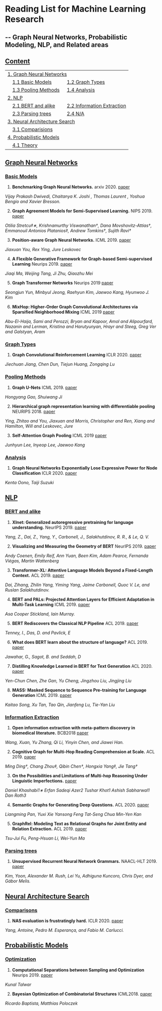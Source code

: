 # Reading List for Machine Learning Research
## -- Graph Neural Networks, Probabilistic Modeling, NLP, and Related areas 



## [Content](#content)

<table>

<tr><td colspan="2"><a href="#Graph-Neural-Networks">1. Graph Neural Networks</a></td></tr>
<tr>
    <td>&emsp;<a href="#basic-models">1.1 Basic Models</a></td>
    <td>&ensp;<a href="#graph-types">1.2 Graph Types</a></td>
</tr>
<tr>
    <td>&emsp;<a href="#pooling-methods">1.3 Pooling Methods</a></td>
    <td>&ensp;<a href="#analysis">1.4 Analysis</a></td>
</tr>

<tr><td colspan="2"><a href="#NLP">2. NLP</a></td></tr> 
<tr>
    <td>&emsp;<a href="#BERT-and-alike">2.1 BERT and alike</a></td>
    <td>&ensp;<a href="#Information-Extraction">2.2 Information Extraction </td>
</tr> 
<tr>
    <td>&emsp;<a href="#Parsing-trees">2.3 Parsing trees</td>
    <td>&ensp;<a href="#N4">2.4 N/A</td>
</tr>
<tr><td colspan="2"><a href="#Neural-Architecture-Search">3. Neural Architecture Search</a></td></tr> 
<tr>
    <td>&emsp;<a href="#Comparisons">3.1 Comparisions </a></td>
</tr> 
<tr><td colspan="2"><a href="#Probabilistic-Models">4. Probabilistic Models</a></td></tr> 
<tr>
    <td>&emsp;<a href="#Optimization">4.1 Theory </a></td>
</tr> 
</table>

## [Graph Neural Networks](#content)
### [Basic Models](#content)
1. **Benchmarking Graph Neural Networks.** arxiv 2020. [paper](https://arxiv.org/pdf/2003.00982.pdf)

*Vijay Prakash Dwivedi, Chaitanya K. Joshi , Thomas Laurent , Yoshua Bengio and Xavier Bresson.* 

2. **Graph Agreement Models for Semi-Supervised Learning.** NIPS 2019. [paper](https://papers.nips.cc/paper/9076-graph-agreement-models-for-semi-supervised-learning.pdf)

*Otilia Stretcu‡∗, Krishnamurthy Viswanathan†, Dana Movshovitz-Attias†, Emmanouil Antonios Platanios‡, Andrew Tomkins†, Sujith Ravi†*

3. **Position-aware Graph Neural Networks.** ICML 2019. [paper](https://arxiv.org/pdf/1906.04817.pdf)

*Jiaxuan You, Rex Ying, Jure Leskovec*

4. **A Flexible Generative Framework for Graph-based Semi-supervised Learning**  Neurips 2019. [paper](http://papers.nips.cc/paper/8590-a-flexible-generative-framework-for-graph-based-semi-supervised-learning.pdf)

*Jiaqi Ma, Weijing Tang, Ji Zhu, Qiaozhu Mei*

5. **Graph Transformer Networks** Neurips 2019 [paper](https://papers.nips.cc/paper/9367-graph-transformer-networks.pdf)

*Seongjun Yun, Minbyul Jeong, Raehyun Kim, Jaewoo Kang, Hyunwoo J. Kim*

6. **MixHop: Higher-Order Graph Convolutional Architectures via Sparsified Neighborhood Mixing** ICML 2019 [paper](https://arxiv.org/pdf/1905.00067.pdf)

*Abu-El-Haija, Sami and Perozzi, Bryan and Kapoor, Amol and Alipourfard, Nazanin and Lerman, Kristina and Harutyunyan, Hrayr and Steeg, Greg Ver and Galstyan, Aram*

### [Graph Types](#content)

1. **Graph Convolutional Reinforcement Learning** ICLR 2020. [paper](https://openreview.net/pdf?id=HkxdQkSYDB)

*Jiechuan Jiang, Chen Dun, Tiejun Huang, Zongqing Lu*

### [Pooling Methods](#content)

1. **Graph U-Nets** ICML 2019. [paper](https://arxiv.org/pdf/1905.05178.pdf)

*Hongyang Gao, Shuiwang Ji*

2. **Hierarchical graph representation learning with differentiable pooling** NEURIPS 2018. [paper](http://papers.nips.cc/paper/7729-hierarchical-graph-representation-learning-with-differentiable-pooling.pdf)

*Ying, Zhitao and You, Jiaxuan and Morris, Christopher and Ren, Xiang and Hamilton, Will and Leskovec, Jure*

3. **Self-Attention Graph Pooling** ICML 2019 [paper](https://arxiv.org/pdf/1904.08082.pdf)

*Junhyun Lee, Inyeop Lee, Jaewoo Kang*

### [Analysis](#content)
1. **Graph Neural Networks Exponentially Lose Expressive Power for Node Classification** ICLR 2020. [paper](https://openreview.net/pdf?id=S1ldO2EFPr)

*Kenta Oono, Taiji Suzuki*




## [NLP](#content)
### [BERT and alike](#content)
1. **Xlnet: Generalized autoregressive pretraining for language understanding.** NeurIPS 2019. [paper](https://arxiv.org/pdf/1906.08237.pdf)

*Yang, Z., Dai, Z., Yang, Y., Carbonell, J., Salakhutdinov, R. R., & Le, Q. V.*

2. **Visualizing and Measuring the Geometry of BERT** NeurIPS 2019. [paper](https://papers.nips.cc/paper/9065-visualizing-and-measuring-the-geometry-of-bert.pdf)

*Andy Coenen, Emily Reif, Ann Yuan, Been Kim, Adam Pearce, Fernanda Viégas, Martin Wattenberg*

3. **Transformer-XL: Attentive Language Models Beyond a Fixed-Length Context.** ACL 2019. [paper](https://www.aclweb.org/anthology/P19-1285.pdf)

*Dai, Zihang, Zhilin Yang, Yiming Yang, Jaime Carbonell, Quoc V. Le, and Ruslan Salakhutdinov.*

4. **BERT and PALs: Projected Attention Layers for Efficient Adaptation in Multi-Task Learning** ICML 2019. [paper](https://arxiv.org/abs/1902.02671)

*Asa Cooper Stickland, Iain Murray.*

5. **BERT Rediscovers the Classical NLP Pipeline** ACL 2019. [paper](https://arxiv.org/pdf/1905.05950.pdf)

*Tenney, I., Das, D. and Pavlick, E*

6. **What does BERT learn about the structure of language?** ACL 2019. [paper](https://www.aclweb.org/anthology/P19-1356.pdf)

*Jawahar, G., Sagot, B. and Seddah, D*

7. **Distilling Knowledge Learned in BERT for Text Generation** ACL 2020. [paper](https://arxiv.org/pdf/1911.03829.pdf)

*Yen-Chun Chen, Zhe Gan, Yu Cheng, Jingzhou Liu, Jingjing Liu*

8. **MASS: Masked Sequence to Sequence Pre-training for Language Generation** ICML 2019. [paper](https://arxiv.org/pdf/1905.02450.pdf)

*Kaitao Song, Xu Tan, Tao Qin, Jianfeng Lu, Tie-Yan Liu*

### [Information Extraction](#content)
1. **Open information extraction with meta-pattern discovery in biomedical literature.** BCB2018 [paper](http://hanj.cs.illinois.edu/pdf/bcb18_xwang.pdf) 

*Wang, Xuan, Yu Zhang, Qi Li, Yinyin Chen, and Jiawei Han.*

2. **Cognitive Graph for Multi-Hop Reading Comprehension at Scale.** ACL 2019. [paper](https://arxiv.org/pdf/1905.05460.pdf)

*Ming Ding†, Chang Zhou‡, Qibin Chen†, Hongxia Yang‡, Jie Tang†*

3. **On the Possibilities and Limitations of Multi-hop Reasoning Under Linguistic Imperfections.** [paper](https://arxiv.org/pdf/1901.02522.pdf)

*Daniel Khashabi1∗ Erfan Sadeqi Azer2 Tushar Khot1 Ashish Sabharwal1 Dan Roth3*

4. **Semantic Graphs for Generating Deep Questions.** ACL 2020. [paper](https://arxiv.org/pdf/2004.12704.pdf)

*Liangming Pan, Yuxi Xie Yansong Feng Tat-Seng Chua Min-Yen Kan*

5. **GraphRel: Modeling Text as Relational Graphs for Joint Entity and Relation Extraction.** ACL 2019. [paper](https://www.aclweb.org/anthology/P19-1136.pdf)

*Tsu-Jui Fu, Peng-Hsuan Li, Wei-Yun Ma*

### [Parsing trees](#content)

1. **Unsupervised Recurrent Neural Network Grammars.** NAACL-HLT 2019. [paper](https://www.aclweb.org/anthology/N19-1114.pdf)

*Kim, Yoon, Alexander M. Rush, Lei Yu, Adhiguna Kuncoro, Chris Dyer, and Gábor Melis.*

## [Neural Architecture Search](#content)
### [Comparisons](#content)
1. **NAS evaluation is frustratingly hard.** ICLR 2020. [paper](https://openreview.net/pdf?id=HygrdpVKvr)

 *Yang, Antoine, Pedro M. Esperança, and Fabio M. Carlucci.*
 
## [Probabilistic Models](#content)
### [Optimization](#content)
1. **Computational Separations between Sampling and Optimization** Neurips 2019. [paper](https://papers.nips.cc/paper/9639-computational-separations-between-sampling-and-optimization.pdf)

*Kunal Talwar*

2. **Bayesian Optimization of Combinatorial Structures** ICML2018. [paper](https://arxiv.org/pdf/1806.08838.pdf)

*Ricardo Baptista, Matthias Poloczek*

